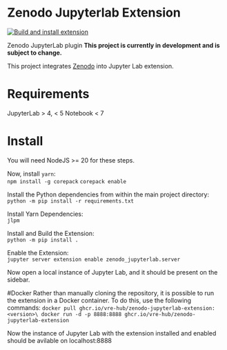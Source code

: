 # Zenodo Jupyterlab Extension
[![Build and install extension](https://github.com/vre-hub/zenodo-jupyterlab-extension/actions/workflows/build.yaml/badge.svg)](https://github.com/vre-hub/zenodo-jupyterlab-extension/actions/workflows/build.yaml)

Zenodo JupyterLab plugin
**This project is currently in development and is subject to change.**

This project integrates [Zenodo](https://zenodo.org) into Jupyter Lab extension.

# Requirements
JupyterLab > 4, < 5
Notebook < 7

# Install
You will need NodeJS >= 20 for these steps.

Now, install `yarn`:\
`npm install -g corepack`
`corepack enable`

Install the Python dependencies from within the main project directory:\
`python -m pip install -r requirements.txt`

Install Yarn Dependencies:\
`jlpm`

Install and Build the Extension:\
`python -m pip install .`

Enable the Extension:\
`jupyter server extension enable zenodo_jupyterlab.server`

Now open a local instance of Jupyter Lab, and it should be present on the sidebar.

#Docker
Rather than manually cloning the repository, it is possible to run the extension in a Docker container. To do this, use the following commands:
`docker pull ghcr.io/vre-hub/zenodo-jupyterlab-extension:<version>\
docker run -d -p 8888:8888 ghcr.io/vre-hub/zenodo-jupyterlab-extension`

Now the instance of Jupyter Lab with the extension installed and enabled should be avilable on localhost:8888